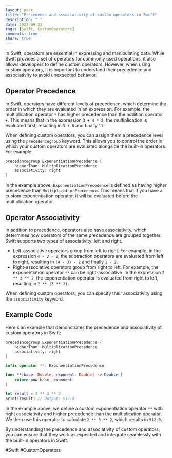 ```yaml
---
layout: post
title: "Precedence and associativity of custom operators in Swift"
description: " "
date: 2023-09-23
tags: [Swift, CustomOperators]
comments: true
share: true
---
```


In Swift, operators are essential in expressing and manipulating data. While Swift provides a set of operators for commonly used operations, it also allows developers to define custom operators. However, when using custom operators, it is important to understand their precedence and associativity to avoid unexpected behavior.

## Operator Precedence

In Swift, operators have different levels of precedence, which determine the order in which they are evaluated in an expression. For example, the multiplication operator `*` has higher precedence than the addition operator `+`. This means that in the expression `3 + 4 * 2`, the multiplication is evaluated first, resulting in `3 + 8` and finally `11`.

When defining custom operators, you can assign them a precedence level using the `precedencegroup` keyword. This allows you to control the order in which your custom operators are evaluated alongside the built-in operators. For example:

```swift
precedencegroup ExponentiationPrecedence {
    higherThan: MultiplicationPrecedence
    associativity: right
}
```

In the example above, `ExponentiationPrecedence` is defined as having higher precedence than `MultiplicationPrecedence`. This means that if you have a custom exponentiation operator, it will be evaluated before the multiplication operator.

## Operator Associativity

In addition to precedence, operators also have associativity, which determines how operators of the same precedence are grouped together. Swift supports two types of associativity: left and right.

- Left-associative operators group from left to right. For example, in the expression `4 - 3 - 2`, the subtraction operators are evaluated from left to right, resulting in `(4 - 3) - 2` and finally `1 - 2`.
- Right-associative operators group from right to left. For example, the exponentiation operator `**` can be right-associative. In the expression `2 ** 3 ** 2`, the exponentiation operator is evaluated from right to left, resulting in `2 ** (3 ** 2)`.

When defining custom operators, you can specify their associativity using the `associativity` keyword.

## Example Code

Here's an example that demonstrates the precedence and associativity of custom operators in Swift:

```swift
precedencegroup ExponentiationPrecedence {
    higherThan: MultiplicationPrecedence
    associativity: right
}

infix operator **: ExponentiationPrecedence

func **(base: Double, exponent: Double) -> Double {
    return pow(base, exponent)
}

let result = 2 ** 3 ** 2
print(result) // Output: 512.0
```

In the example above, we define a custom exponentiation operator `**` with right associativity and higher precedence than the multiplication operator. We then use this operator to calculate `2 ** 3 ** 2`, which results in `512.0`.

By understanding the precedence and associativity of custom operators, you can ensure that they work as expected and integrate seamlessly with the built-in operators in Swift.

#Swift #CustomOperators